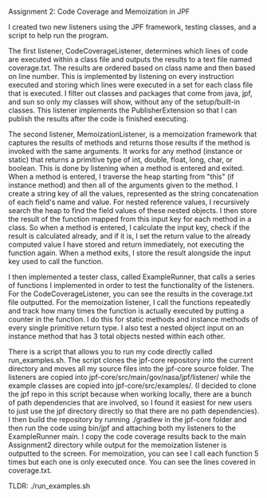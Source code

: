 Assignment 2: Code Coverage and Memoization in JPF


I created two new listeners using the JPF framework, testing classes, and a script to help run the program.  


The first listener, CodeCoverageListener, determines which lines of code are executed within a class file and outputs the results to a text file named coverage.txt. The results are ordered based on class name and then based on line number. This is implemented by listening on every instruction executed and storing which lines were executed in a set for each class file that is executed. I filter out classes and packages that come from java, jpf, and sun so only my classes will show, without any of the setup/built-in classes. This listener implements the PublisherExtension so that I can publish the results after the code is finished executing. 


The second listener, MemoizationListener, is a memoization framework that captures the results of methods and returns those results if the method is invoked with the same arguments. It works for any method (instance or static) that returns a primitive type of int, double, float, long, char, or boolean. This is done by listening when a method is entered and exited. When a method is entered, I traverse the heap starting from "this" (if instance method) and then all of the arguments given to the method. I create a string key of all the values, represented as the string concatenation of each field's name and value. For nested reference values, I recursively search the heap to find the field values of these nested objects. I then store the result of the function mapped from this input key for each method in a class. So when a method is entered, I calculate the input key, check if the result is calculated already, and if it is, I set the return value to the already computed value I have stored and return immediately, not executing the function again. When a method exits, I store the result alongside the input key used to call the function. 


I then implemented a tester class, called ExampleRunner, that calls a series of functions I implemented in order to test the functionality of the listeners. For the CodeCoverageListener, you can see the results in the coverage.txt file outputted. For the memoization listener, I call the functions repeatedly and track how many times the function is actually executed by putting a counter in the function. I do this for static methods and instance methods of every single primitive return type. I also test a nested object input on an instance method that has 3 total objects nested within each other. 


There is a script that allows you to run my code directly called run_examples.sh. The script clones the jpf-core repository into the current directory and moves all my source files into the jpf-core source folder. The listeners are copied into jpf-core/src/main/gov/nasa/jpf/listener/ while the example classes are copied into jpf-core/src/examples/. (I decided to clone the jpf repo in this script because when working locally, there are a bunch of path dependencies that are involved, so I found it easiest for new users to just use the jpf directory directly so that there are no path dependencies). I then build the repository by running ./gradlew in the jpf-core folder and then run the code using bin/jpf and attaching both my listeners to the ExampleRunner main. I copy the code coverage results back to the main Assignment2 directory while output for the memoization listener is outputted to the screen. For memoization, you can see I call each function 5 times but each one is only executed once. You can see the lines covered in coverage.txt. 


TLDR: ./run_examples.sh
